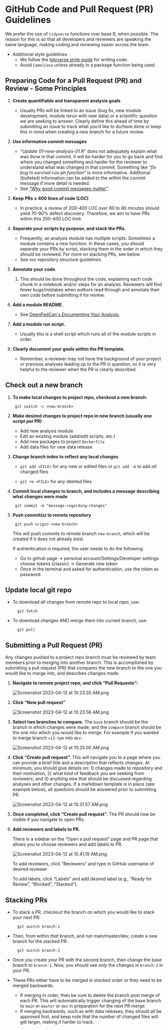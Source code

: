 # GitHub Code and Pull Request (PR) Guidelines

We prefer the use of `tidyverse` functions over base R, when possible. The reason for this is so that all developers and reviewers are speaking the same language, making coding and reviewing easier across the team. 

- Additional style guidelines
    - We follow the [tidyverse style guide](https://style.tidyverse.org/index.html) for writing code.
    - Avoid `CamelCase` unless already in a package function being used.

## Preparing Code for a Pull Request (PR) and Review - Some Principles

1. **Create quantifiable and transparent analysis goals**

    - Usually PRs will be linked to an issue (bug fix, new module development, module rerun with new data) or a scientific question we are seeking to answer. Clearly define this ahead of time by submitting an issue to track what you’d like to do/have done or keep this in mind when creating a new branch for a future review.

2. **Use informative commit messages**

    - *“Update 01-new-analysis-01.R”* does not adequately explain what was done in that commit. It will be harder for you to go back and find where you changed something and harder for the reviewer to understand what was changed in that commit. Something like *“fix bug in survival cox ph function”* is more informative. Additional (bulleted) information can be added to the within the commit message if more detail is needed. 
    - See [“Why good commit messages matter”](https://cbea.ms/git-commit/).

3. **Keep PRs  ≤ 400 lines of code (LOC)**

    - In practice, a review of 200-400 LOC over 60 to 90 minutes should yield 70-90% defect discovery. Therefore, we aim to have PRs within this 200-400 LOC limit.

4. **Separate your scripts by purpose, and stack the PRs.**

    - Frequently, an analysis module has multiple scripts. Sometimes a module contains a new function. In these cases, you should separate your PRs by script, stacking them in the order in which they should be reviewed. For more on stacking PRs, see below.
    - See our repository structure guidelines.

5. **Annotate your code.**
    1. This should be done throughout the code, explaining each code chunk in a notebook and/or steps for an analysis. Reviewers will find fewer bugs/mistakes when authors read through and annotate their own code before submitting it for review.

6. **Add a module README.**

    - See [OpenPedCan's Documenting Your Analysis](https://github.com/rokitalab/OpenPedCan-Project-CNH#documenting-your-analysis).

7. **Add a module run script.**

    - Usually this is a shell script which runs all of the module scripts in order.

8. **Clearly document your goals within the PR template.**

    - Remember, a reviewer may not have the background of your project or previous analyses leading up to the PR in question, so it is very helpful to the reviewer when the PR is clearly described.

## Check out a new branch

1. **To make local changes to project repo, checkout a new branch:** 
    
        git switch -c <new-branch>
    
2. **Make desired changes to project repo in new branch (usually one script per PR)**
    - Add new analysis module
    - Edit an existing module (add/edit scripts, etc.)
    - Add new packages to project `Dockerfile`
    - Add data files for new data release

3. **Change branch index to reflect any local changes**
    
    - `git add <FILE>` for any new or edited files or `git add -A` to add *all* changed files
    
    - `git rm <FILE>` for any deleted files
    
4. **Commit local changes to branch, and includes a message describing what changes were made**
    
        git commit -m "message-regarding-changes"
    
5. **Push commit(s) to remote repository**
    
        git push origin <new-branch>
    
    This will push commits to remote branch `new-branch`, which will be created if it does not already exist. 
    
    If authentication is required, the user needs to do the following:
    
    - Go to github page → personal account/Settings/Developer settings
    choose tokens (classic) → Generate new token
    - Once in the terminal and asked for authentication, use the token as password.
    

## Update local git repo

- To download all changes from remote repo to local repo, use:
    
        git fetch
    
- To download changes AND merge them into current branch, use:
    
        git pull
    
## Submitting a Pull Request (PR)

Any changes pushed to a project repo branch must be reviewed by team members prior to merging into another branch. This is accomplished by submitting a pull request (PR) that compares the new branch to the one you would like to merge into, and describes changes made. 

1. **Navigate to remote project repo, and click “Pull Requests”:** 
    
    ![Screenshot 2023-04-12 at 10.23.35 AM.png](img/Screenshot_2023-04-12_at_10.23.35_AM.png)
    

1. **Click “New pull request”**
    
    ![Screenshot 2023-04-12 at 10.23.56 AM.png](img/Screenshot_2023-04-12_at_10.23.56_AM.png)
    
2. **Select two branches to compare.** The `base` branch should be the branch in which changes were made, and the `compare` branch should be the one into which you would like to merge. For example if you wanted to merge branch `v12-tpm` into `dev`:
    
    ![Screenshot 2023-04-12 at 10.25.00 AM.png](img/Screenshot_2023-04-12_at_10.25.00_AM.png)
    
3. **Click “Create pull request”.** This will navigate you to a page where you can provide a brief title and a description that reflects changes. At minimum, you should give details on: 1) changes made to repository and their motivation, 2) what kind of feedback you are seeking from reviewers, and 3) anything else that should be discussed regarding analyses and other changes. If a markdown template is in place (see example below), all questions should be answered prior to submitting PR. 
    
    ![Screenshot 2023-04-12 at 10.31.57 AM.png](img/Screenshot_2023-04-12_at_10.31.57_AM.png)
    
4. **Once completed, click “Create pull request”.** The PR should now be visible if you navigate to open PRs. 
5. **Add reviewers and labels to PR.**
    
    There is a sidebar on the “Open a pull request” page and PR page that allows you to choose reviewers and add labels to PR.
    
    ![Screenshot 2023-04-12 at 10.41.19 AM.png](img/Screenshot_2023-04-12_at_10.41.19_AM.png)
    
    To add reviewers, click “Reviewers” and type in GitHub username of desired reviewer
    
    To add labels, click “Labels” and add desired label (e.g., “Ready for Review”, “Blocked”, “Stacked”). 

## Stacking PRs

- To stack a PR, checkout the branch on which you would like to stack your next PR:
    
        git switch branch-1
    
- Then, from within *that* branch, and not main/master/dev, create a new branch for the stacked PR:
    
        git switch branch-2 
    
- Once you create your PR with the second branch, then change the base branch to `branch-1`. Now, you should see *only* the changes in `branch-2` in your PR.
- These PRs either have to be merged *in stacked order* or they need to be merged backwards.
    - If merging in order, then be sure to delete the branch post merge of each PR. This will automatically trigger changing of the base branch to `main` or `master` or `dev` in preparation for the next PR merge.
    - If merging backwards, such as with data releases, they should all be approved first, and keep note that the number of changed files will get larger, making it harder to track.

